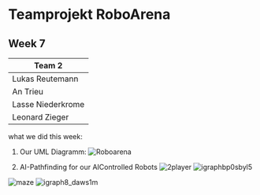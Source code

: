 
# Teamprojekt RoboArena
## Week 7

| Team 2 |
| ----------------- |
| Lukas Reutemann   | 
| An Trieu          | 
| Lasse Niederkrome |
| Leonard Zieger    |


what we did this week:

1. Our UML Diagramm:
![Roboarena](https://user-images.githubusercontent.com/72664329/178820844-da3e1651-eca5-4797-a63e-2d87ab01e0fd.svg)
 
2. AI-Pathfinding for our AIControlled Robots
![2player](https://user-images.githubusercontent.com/72664329/178823922-b1893f55-a244-45b9-828a-575a6b1f659b.png)
![igraphbp0sbyl5](https://user-images.githubusercontent.com/72664329/178822579-9c9e48ef-3835-4a7d-8d85-82f624686958.png)

![maze](https://user-images.githubusercontent.com/72664329/178823436-14f7079a-fec7-4c29-9e9a-832d3b349267.png)
![igraph8_daws1m](https://user-images.githubusercontent.com/72664329/178823461-92a2d163-62d3-47dc-a8e4-cc9dc0df9ca9.png)
